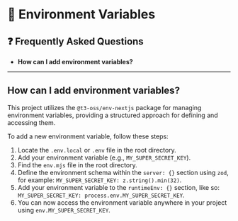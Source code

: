 # 🧧 Environment Variables

## ❓ Frequently Asked Questions

- **How can I add environment variables?**

---

## How can I add environment variables?

This project utilizes the `@t3-oss/env-nextjs` package for managing environment variables, providing a structured approach for defining and accessing them.

To add a new environment variable, follow these steps:

1. Locate the `.env.local` or `.env` file in the root directory.
2. Add your environment variable (e.g., `MY_SUPER_SECRET_KEY`).
3. Find the `env.mjs` file in the root directory.
4. Define the environment schema within the `server: {}` section using `zod`, for example: `MY_SUPER_SECRET_KEY: z.string().min(32)`.
5. Add your environment variable to the `runtimeEnv: {}` section, like so: `MY_SUPER_SECRET_KEY: process.env.MY_SUPER_SECRET_KEY`.
6. You can now access the environment variable anywhere in your project using `env.MY_SUPER_SECRET_KEY`.

